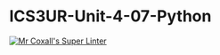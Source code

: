 # ICS3UR-Unit-4-07-Python

[![Mr Coxall's Super Linter](https://github.com/KaitlynIp64/ICS3UR-Unit-4-07-Python/workflows/Mr%20Coxall's%20Super%20Linter/badge.svg)](https://github.com/KaitlynIp64/ICS3UR-Unit-4-07-Python/actions/)
